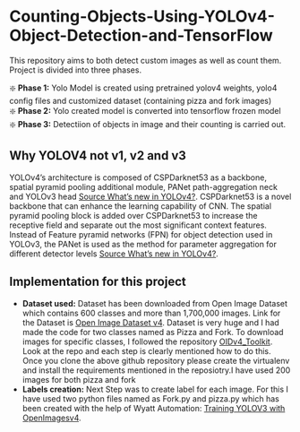 # Counting-Objects-Using-YOLOv4-Object-Detection-and-TensorFlow
  
This repository aims to both detect custom images as well as count them. Project is divided into three phases. 

:sparkle:	**Phase 1:** Yolo Model is created using pretrained yolov4 weights, yolo4 config files and customized dataset (containing pizza and fork images)  
:sparkle:	 **Phase 2:** Yolo created model is converted into tensorflow frozen model  
:sparkle:	**Phase 3:** Detectiion of objects in image and their counting is carried out.  

## Why YOLOV4 not v1, v2 and v3  
YOLOv4’s architecture is composed of CSPDarknet53 as a backbone, spatial pyramid pooling additional module, PANet path-aggregation neck and YOLOv3 head [Source What’s new in YOLOv4?](https://towardsdatascience.com/whats-new-in-yolov4-323364bb3ad3). CSPDarknet53 is a novel backbone that can enhance the learning capability of CNN. The spatial pyramid pooling block is added over CSPDarknet53 to increase the receptive field and separate out the most significant context features. Instead of Feature pyramid networks (FPN) for object detection used in YOLOv3, the PANet is used as the method for parameter aggregation for different detector levels [Source What’s new in YOLOv4?](https://towardsdatascience.com/whats-new-in-yolov4-323364bb3ad3).   

## Implementation for this project  
* **Dataset used:** Dataset has been downloaded from Open Image Dataset which contains 600 classes and more than 1,700,000 images. Link for the Dataset is [Open Image Dataset v4](https://storage.googleapis.com/openimages/web/index.html). Dataset is very huge and I had made the code for two classes named as Pizza and Fork. To download images for specific classes, I followed the repository [OIDv4_Toolkit](https://github.com/EscVM/OIDv4_ToolKit). Look at the repo and each step is clearly mentioned how to do this. Once you clone the above github repository please create the virtualenv and install the requirements mentioned in the reposiotry.I have used 200 images for both pizza and fork 
* **Labels creation:** Next Step was to create label for each image. For this I have used two python files named as Fork.py and pizza.py which has been created with the help of Wyatt Automation: [Training YOLOV3 with OpenImagesv4](https://github.com/WyattAutomation/Train-YOLOv3-with-OpenImagesV4).  










